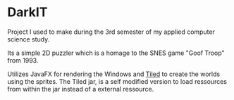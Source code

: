 # DarkIT
Project I used to make during the 3rd semester of my applied computer science study.

Its a simple 2D puzzler which is a homage to the SNES game "Goof Troop" from 1993.

Utilizes JavaFX for rendering the Windows and [Tiled](https://www.mapeditor.org/) to create the worlds using the sprites.
The Tiled jar, is a self modified version to load ressources from within the jar instead of a external ressource. 
